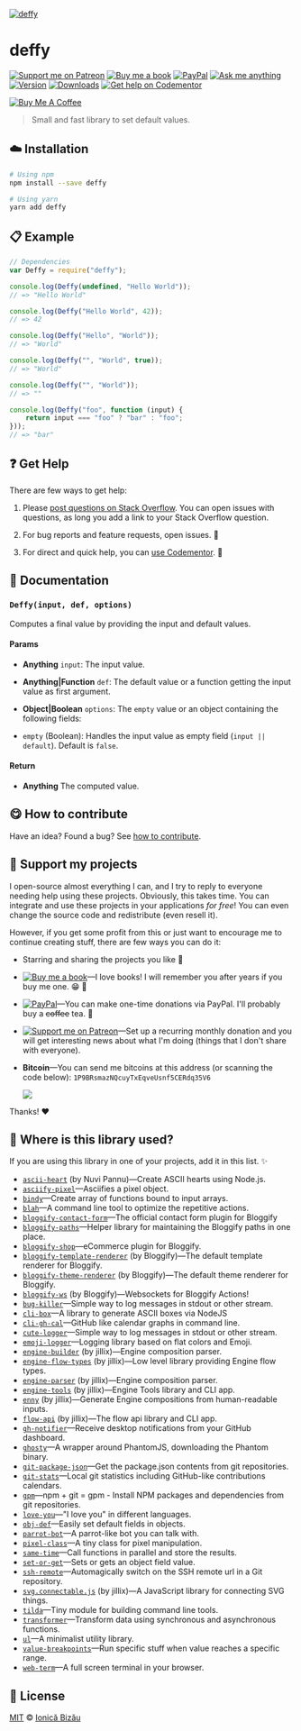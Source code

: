 <!-- Please do not edit this file. Edit the `blah` field in the `package.json` instead. If in doubt, open an issue. -->


[![deffy](http://i.imgur.com/k1hlQxA.png)](#)

# deffy

 [![Support me on Patreon][badge_patreon]][patreon] [![Buy me a book][badge_amazon]][amazon] [![PayPal][badge_paypal_donate]][paypal-donations] [![Ask me anything](https://img.shields.io/badge/ask%20me-anything-1abc9c.svg)](https://github.com/IonicaBizau/ama) [![Version](https://img.shields.io/npm/v/deffy.svg)](https://www.npmjs.com/package/deffy) [![Downloads](https://img.shields.io/npm/dt/deffy.svg)](https://www.npmjs.com/package/deffy) [![Get help on Codementor](https://cdn.codementor.io/badges/get_help_github.svg)](https://www.codementor.io/johnnyb?utm_source=github&utm_medium=button&utm_term=johnnyb&utm_campaign=github)

<a href="https://www.buymeacoffee.com/H96WwChMy" target="_blank"><img src="https://www.buymeacoffee.com/assets/img/custom_images/yellow_img.png" alt="Buy Me A Coffee"></a>

> Small and fast library to set default values.

## :cloud: Installation

```sh
# Using npm
npm install --save deffy

# Using yarn
yarn add deffy
```


## :clipboard: Example



```js
// Dependencies
var Deffy = require("deffy");

console.log(Deffy(undefined, "Hello World"));
// => "Hello World"

console.log(Deffy("Hello World", 42));
// => 42

console.log(Deffy("Hello", "World"));
// => "World"

console.log(Deffy("", "World", true));
// => "World"

console.log(Deffy("", "World"));
// => ""

console.log(Deffy("foo", function (input) {
    return input === "foo" ? "bar" : "foo";
}));
// => "bar"
```



## :question: Get Help

There are few ways to get help:

 1. Please [post questions on Stack Overflow](https://stackoverflow.com/questions/ask). You can open issues with questions, as long you add a link to your Stack Overflow question.
 2. For bug reports and feature requests, open issues. :bug:

 3. For direct and quick help, you can [use Codementor](https://www.codementor.io/johnnyb). :rocket:



## :memo: Documentation


### `Deffy(input, def, options)`
Computes a final value by providing the input and default values.

#### Params

- **Anything** `input`: The input value.
- **Anything|Function** `def`: The default value or a function getting the input value as first argument.
- **Object|Boolean** `options`: The `empty` value or an object containing the following fields:

 - `empty` (Boolean): Handles the input value as empty field (`input || default`). Default is `false`.

#### Return
- **Anything** The computed value.



## :yum: How to contribute
Have an idea? Found a bug? See [how to contribute][contributing].


## :sparkling_heart: Support my projects

I open-source almost everything I can, and I try to reply to everyone needing help using these projects. Obviously,
this takes time. You can integrate and use these projects in your applications *for free*! You can even change the source code and redistribute (even resell it).

However, if you get some profit from this or just want to encourage me to continue creating stuff, there are few ways you can do it:


 - Starring and sharing the projects you like :rocket:
 - [![Buy me a book][badge_amazon]][amazon]—I love books! I will remember you after years if you buy me one. :grin: :book:
 - [![PayPal][badge_paypal]][paypal-donations]—You can make one-time donations via PayPal. I'll probably buy a ~~coffee~~ tea. :tea:
 - [![Support me on Patreon][badge_patreon]][patreon]—Set up a recurring monthly donation and you will get interesting news about what I'm doing (things that I don't share with everyone).
 - **Bitcoin**—You can send me bitcoins at this address (or scanning the code below): `1P9BRsmazNQcuyTxEqveUsnf5CERdq35V6`

    ![](https://i.imgur.com/z6OQI95.png)


Thanks! :heart:


## :dizzy: Where is this library used?
If you are using this library in one of your projects, add it in this list. :sparkles:


 - [`ascii-heart`](https://github.com/nuvipannu/ascii-heart#readme) (by Nuvi Pannu)—Create ASCII hearts using Node.js.
 - [`asciify-pixel`](https://github.com/IonicaBizau/asciify-pixel#readme)—Asciifies a pixel object.
 - [`bindy`](https://github.com/IonicaBizau/bindy#readme)—Create array of functions bound to input arrays.
 - [`blah`](https://github.com/IonicaBizau/blah)—A command line tool to optimize the repetitive actions.
 - [`bloggify-contact-form`](https://github.com/Bloggify/contact-form)—The official contact form plugin for Bloggify
 - [`bloggify-paths`](https://github.com/IonicaBizau/bloggify-paths#readme)—Helper library for maintaining the Bloggify paths in one place.
 - [`bloggify-shop`](https://github.com/IonicaBizau/bloggify-shop#readme)—eCommerce plugin for Bloggify.
 - [`bloggify-template-renderer`](https://github.com/Bloggify/template-renderer#readme) (by Bloggify)—The default template renderer for Bloggify.
 - [`bloggify-theme-renderer`](https://github.com/Bloggify/theme-renderer#readme) (by Bloggify)—The default theme renderer for Bloggify.
 - [`bloggify-ws`](https://github.com/Bloggify/bloggify-ws#readme) (by Bloggify)—Websockets for Bloggify Actions!
 - [`bug-killer`](https://github.com/IonicaBizau/node-bug-killer)—Simple way to log messages in stdout or other stream.
 - [`cli-box`](https://github.com/IonicaBizau/node-cli-box)—A library to generate ASCII boxes via NodeJS
 - [`cli-gh-cal`](https://github.com/IonicaBizau/cli-gh-cal)—GitHub like calendar graphs in command line.
 - [`cute-logger`](https://github.com/IonicaBizau/cute-logger)—Simple way to log messages in stdout or other stream.
 - [`emoji-logger`](https://github.com/IonicaBizau/emoji-logger#readme)—Logging library based on flat colors and Emoji.
 - [`engine-builder`](https://github.com/IonicaBizau/engine-parser) (by jillix)—Engine composition parser.
 - [`engine-flow-types`](https://github.com/jillix/engine-flow-types#readme) (by jillix)—Low level library providing Engine flow types.
 - [`engine-parser`](https://github.com/IonicaBizau/engine-parser) (by jillix)—Engine composition parser.
 - [`engine-tools`](https://github.com/jillix/engine-tools) (by jillix)—Engine Tools library and CLI app.
 - [`enny`](https://github.com/IonicaBizau/enny) (by jillix)—Generate Engine compositions from human-readable inputs.
 - [`flow-api`](https://github.com/jillix/flow-api) (by jillix)—The flow api library and CLI app.
 - [`gh-notifier`](https://bitbucket.org/IonicaBizau/gh-notifier#readme)—Receive desktop notifications from your GitHub dashboard.
 - [`ghosty`](https://github.com/IonicaBizau/ghosty#readme)—A wrapper around PhantomJS, downloading the Phantom binary.
 - [`git-package-json`](https://github.com/IonicaBizau/git-package-json#readme)—Get the package.json contents from git repositories.
 - [`git-stats`](https://github.com/IonicaBizau/git-stats)—Local git statistics including GitHub-like contributions calendars.
 - [`gpm`](https://github.com/IonicaBizau/gpm)—npm + git = gpm - Install NPM packages and dependencies from git repositories.
 - [`love-you`](https://github.com/IonicaBizau/love-you#readme)—"I love you" in different languages.
 - [`obj-def`](https://github.com/IonicaBizau/obj-def#readme)—Easily set default fields in objects.
 - [`parrot-bot`](https://github.com/IonicaBizau/parrot-bot#readme)—A parrot-like bot you can talk with.
 - [`pixel-class`](https://github.com/IonicaBizau/pixel-class#readme)—A tiny class for pixel manipulation.
 - [`same-time`](https://github.com/IonicaBizau/same-time.js)—Call functions in parallel and store the results.
 - [`set-or-get`](https://github.com/IonicaBizau/set-or-get.js)—Sets or gets an object field value.
 - [`ssh-remote`](https://github.com/IonicaBizau/ssh-remote)—Automagically switch on the SSH remote url in a Git repository.
 - [`svg.connectable.js`](https://github.com/jillix/svg.connectable.js) (by jillix)—A JavaScript library for connecting SVG things.
 - [`tilda`](https://github.com/IonicaBizau/tilda)—Tiny module for building command line tools.
 - [`transformer`](https://github.com/IonicaBizau/transformer#readme)—Transform data using synchronous and asynchronous functions.
 - [`ul`](https://github.com/IonicaBizau/node-ul)—A minimalist utility library.
 - [`value-breakpoints`](https://github.com/IonicaBizau/value-breakpoints#readme)—Run specific stuff when value reaches a specific range.
 - [`web-term`](https://github.com/IonicaBizau/web-term)—A full screen terminal in your browser.

## :scroll: License

[MIT][license] © [Ionică Bizău][website]


[badge_patreon]: https://ionicabizau.github.io/badges/patreon.svg
[badge_amazon]: https://ionicabizau.github.io/badges/amazon.svg
[badge_paypal]: https://ionicabizau.github.io/badges/paypal.svg
[badge_paypal_donate]: https://ionicabizau.github.io/badges/paypal_donate.svg

[patreon]: https://www.patreon.com/ionicabizau
[amazon]: http://amzn.eu/hRo9sIZ
[paypal-donations]: https://www.paypal.com/cgi-bin/webscr?cmd=_s-xclick&hosted_button_id=RVXDDLKKLQRJW

[license]: http://showalicense.com/?fullname=Ionic%C4%83%20Biz%C4%83u%20%3Cbizauionica%40gmail.com%3E%20(http%3A%2F%2Fionicabizau.net)&year=2015#license-mit
[website]: http://ionicabizau.net
[contributing]: /CONTRIBUTING.md
[docs]: /DOCUMENTATION.md
